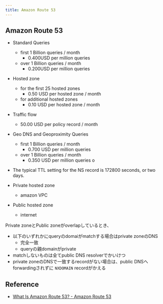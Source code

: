 ```yaml
---
title: Amazon Route 53
---
```


## Amazon Route 53

* Standard Queries
    * first 1 Billion queries / month
        * 0.400USD per million queries
    * over 1 Billion queries / month
        * 0.200USD per million queries
* Hosted zone
    * for the first 25 hosted zones
        * 0.50 USD per hosted zone / month 
    * for additional hosted zones
        * 0.10 USD per hosted zone / month 
* Traffic flow
    * 50.00 USD per policy record / month
* Geo DNS and Geoproximity Queries
    * first 1 Billion queries / month
        * 0.700 USD per million queries
    * over 1 Billion queries / month
        * 0.350 USD per million queries
            o

* The typical TTL setting for the NS record is 172800 seconds, or two days.

* Private hosted zone
    * amazon VPC
* Public hosted zone
    * internet

Private zoneとPublic zoneがoverlapしているとき、

* 以下のいずれかにqueryのdomaiがmatchする場合はprivate zoneのDNS
    * 完全一致
    * queryの親domainがprivate
* matchしないものは全てpublic DNS resolverでかいけつ
* private zoneのDNSで一致するrecordがない場合は、public DNSへforwardingされずに `NXDOMAIN` recordがかえる

## Reference
* [What Is Amazon Route 53? - Amazon Route 53](https://docs.aws.amazon.com/Route53/latest/DeveloperGuide/Welcome.html)

